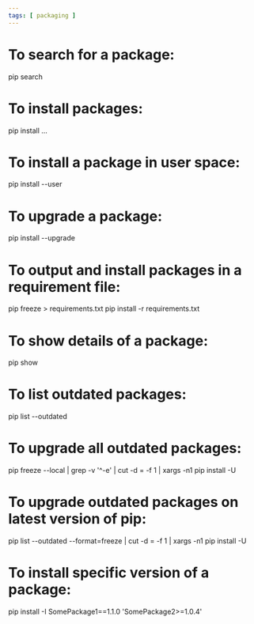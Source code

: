 ```yaml
---
tags: [ packaging ]
---
```

# To search for a package:
pip search <package>

# To install packages:
pip install <package>...

# To install a package in user space:
pip install --user <package>

# To upgrade a package:
pip install --upgrade <package>

# To output and install packages in a requirement file:
pip freeze > requirements.txt
pip install -r requirements.txt

# To show details of a package:
pip show <package>

# To list outdated packages:
pip list --outdated

# To upgrade all outdated packages:
pip freeze --local | grep -v '^\-e' | cut -d = -f 1 | xargs -n1 pip install -U

# To upgrade outdated packages on latest version of pip:
pip list --outdated --format=freeze | cut -d = -f 1 | xargs -n1 pip install -U

# To install specific version of a package:
pip install -I SomePackage1==1.1.0 'SomePackage2>=1.0.4'
